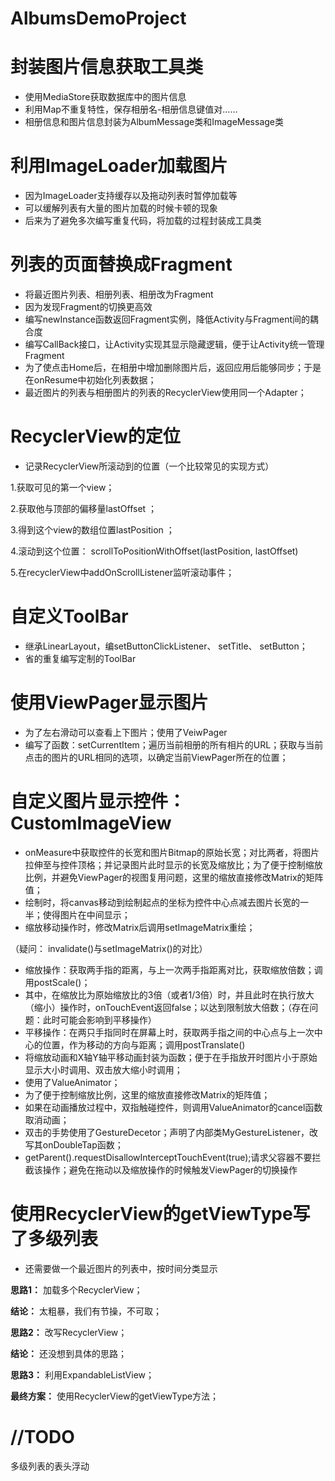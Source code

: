 # AlbumsDemoProject

# 封装图片信息获取工具类

* 使用MediaStore获取数据库中的图片信息
* 利用Map不重复特性，保存相册名-相册信息键值对……
* 相册信息和图片信息封装为AlbumMessage类和ImageMessage类

# 利用ImageLoader加载图片

* 因为ImageLoader支持缓存以及拖动列表时暂停加载等
* 可以缓解列表有大量的图片加载的时候卡顿的现象
* 后来为了避免多次编写重复代码，将加载的过程封装成工具类

# 列表的页面替换成Fragment

* 将最近图片列表、相册列表、相册改为Fragment
* 因为发现Fragment的切换更高效
* 编写newInstance函数返回Fragment实例，降低Activity与Fragment间的耦合度
* 编写CallBack接口，让Activity实现其显示隐藏逻辑，便于让Activity统一管理Fragment
* 为了使点击Home后，在相册中增加删除图片后，返回应用后能够同步；于是在onResume中初始化列表数据；
* 最近图片的列表与相册图片的列表的RecyclerView使用同一个Adapter；

# RecyclerView的定位

* 记录RecyclerView所滚动到的位置（一个比较常见的实现方式）

1.获取可见的第一个view；

2.获取他与顶部的偏移量lastOffset ；

3.得到这个view的数组位置lastPosition ；

4.滚动到这个位置： scrollToPositionWithOffset(lastPosition, lastOffset)

5.在recyclerView中addOnScrollListener监听滚动事件；

# 自定义ToolBar

* 继承LinearLayout，编setButtonClickListener、 setTitle、 setButton；
* 省的重复编写定制的ToolBar

# 使用ViewPager显示图片

* 为了左右滑动可以查看上下图片；使用了VeiwPager
* 编写了函数：setCurrentItem；遍历当前相册的所有相片的URL；获取与当前点击的图片的URL相同的选项，以确定当前ViewPager所在的位置；

# 自定义图片显示控件：CustomImageView

* onMeasure中获取控件的长宽和图片Bitmap的原始长宽；对比两者，将图片拉伸至与控件顶格；并记录图片此时显示的长宽及缩放比；为了便于控制缩放比例，并避免ViewPager的视图复用问题，这里的缩放直接修改Matrix的矩阵值；
* 绘制时，将canvas移动到绘制起点的坐标为控件中心点减去图片长宽的一半；使得图片在中间显示；
* 缩放移动操作时，修改Matrix后调用setImageMatrix重绘；

（疑问： invalidate()与setImageMatrix()的对比）

* 缩放操作：获取两手指的距离，与上一次两手指距离对比，获取缩放倍数；调用postScale()；
* 其中，在缩放比为原始缩放比的3倍（或者1/3倍）时，并且此时在执行放大（缩小）操作时，onTouchEvent返回false；以达到限制放大倍数；（存在问题：此时可能会影响到平移操作）
* 平移操作：在两只手指同时在屏幕上时，获取两手指之间的中心点与上一次中心的位置，作为移动的方向与距离；调用postTranslate()
* 将缩放动画和X轴Y轴平移动画封装为函数；便于在手指放开时图片小于原始显示大小时调用、双击放大缩小时调用；
* 使用了ValueAnimator；
* 为了便于控制缩放比例，这里的缩放直接修改Matrix的矩阵值；
* 如果在动画播放过程中，双指触碰控件，则调用ValueAnimator的cancel函数取消动画；
* 双击的手势使用了GestureDecetor；声明了内部类MyGestureListener，改写其onDoubleTap函数；
* getParent().requestDisallowInterceptTouchEvent(true);请求父容器不要拦截该操作；避免在拖动以及缩放操作的时候触发ViewPager的切换操作

# 使用RecyclerView的getViewType写了多级列表

* 还需要做一个最近图片的列表中，按时间分类显示

**思路1：** 加载多个RecyclerView；

**结论：** 太粗暴，我们有节操，不可取；

**思路2：** 改写RecyclerView；

**结论：** 还没想到具体的思路；

**思路3：** 利用ExpandableListView；

**最终方案：** 使用RecyclerView的getViewType方法；

# //TODO

多级列表的表头浮动